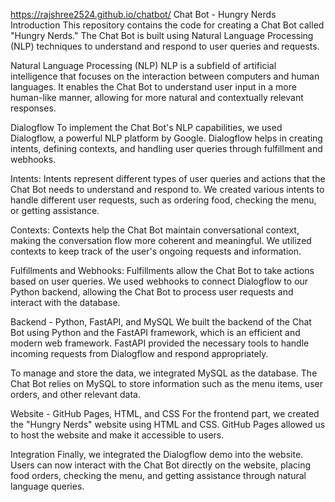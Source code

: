 https://rajshree2524.github.io/chatbot/
Chat Bot - Hungry Nerds
Introduction
This repository contains the code for creating a Chat Bot called "Hungry Nerds." The Chat Bot is built using Natural Language Processing (NLP) techniques to understand and respond to user queries and requests.

Natural Language Processing (NLP)
NLP is a subfield of artificial intelligence that focuses on the interaction between computers and human languages. It enables the Chat Bot to understand user input in a more human-like manner, allowing for more natural and contextually relevant responses.

Dialogflow
To implement the Chat Bot's NLP capabilities, we used Dialogflow, a powerful NLP platform by Google. Dialogflow helps in creating intents, defining contexts, and handling user queries through fulfillment and webhooks.

Intents: Intents represent different types of user queries and actions that the Chat Bot needs to understand and respond to. We created various intents to handle different user requests, such as ordering food, checking the menu, or getting assistance.

Contexts: Contexts help the Chat Bot maintain conversational context, making the conversation flow more coherent and meaningful. We utilized contexts to keep track of the user's ongoing requests and information.

Fulfillments and Webhooks: Fulfillments allow the Chat Bot to take actions based on user queries. We used webhooks to connect Dialogflow to our Python backend, allowing the Chat Bot to process user requests and interact with the database.

Backend - Python, FastAPI, and MySQL
We built the backend of the Chat Bot using Python and the FastAPI framework, which is an efficient and modern web framework. FastAPI provided the necessary tools to handle incoming requests from Dialogflow and respond appropriately.

To manage and store the data, we integrated MySQL as the database. The Chat Bot relies on MySQL to store information such as the menu items, user orders, and other relevant data.

Website - GitHub Pages, HTML, and CSS
For the frontend part, we created the "Hungry Nerds" website using HTML and CSS. GitHub Pages allowed us to host the website and make it accessible to users.

Integration
Finally, we integrated the Dialogflow demo into the website. Users can now interact with the Chat Bot directly on the website, placing food orders, checking the menu, and getting assistance through natural language queries.
